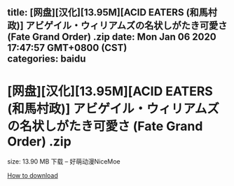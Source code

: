
title: [网盘][汉化][13.95M][ACID EATERS (和馬村政)] アビゲイル・ウィリアムズの名状しがたき可愛さ (Fate Grand Order) .zip
date: Mon Jan 06 2020 17:47:57 GMT+0800 (CST)    
categories: baidu
---

# [网盘][汉化][13.95M][ACID EATERS (和馬村政)] アビゲイル・ウィリアムズの名状しがたき可愛さ (Fate Grand Order) .zip
size: 13.90 MB
 下载 – 好萌动漫NiceMoe
 

[How to download](https://bpcam.bemobtrk.com/go/2ceec3aa-1ca2-46d6-b9ff-aaa5c184517c?jno=3774)